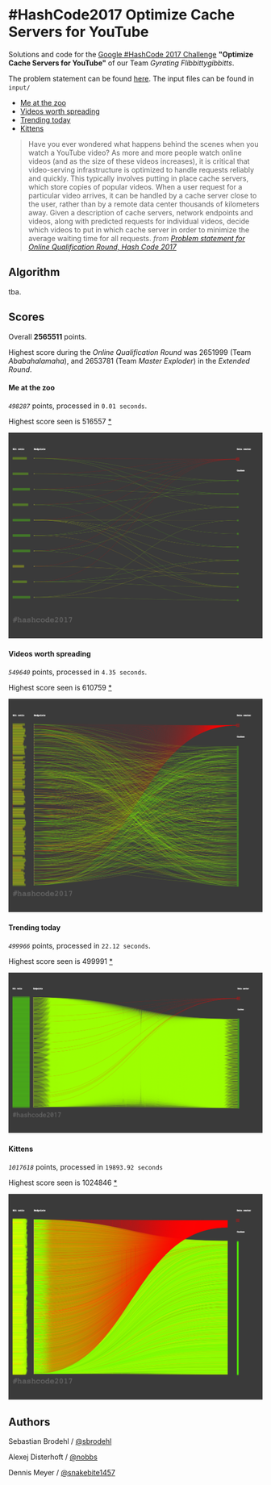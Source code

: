 # \#HashCode2017 Optimize Cache Servers for YouTube

Solutions and code for the [Google \#HashCode 2017 Challenge](https://hashcode.withgoogle.com) **"Optimize Cache Servers for YouTube"** of our Team _Gyrating Flibbittygibbitts_.

The problem statement can be found [here](hashcode2017_streaming_videos.pdf).
The input files can be found in `input/`
* [Me at the zoo](input/me_at_the_zoo.in)
* [Videos worth spreading](input/videos_worth_spreading.in)
* [Trending today](input/trending_today.in)
* [Kittens](input/kittens.in)

> Have you ever wondered what happens behind the scenes when you watch a YouTube video? 
> As more and more people watch online videos (and as the size of these videos increases), it is critical that video-serving infrastructure is optimized to handle requests reliably and quickly.
> This typically involves putting in place cache servers, which store copies of popular videos.
> When a user request for a particular video arrives, it can be handled by a cache server close to the user, rather than by a remote data center thousands of kilometers away.
> Given a description of cache servers, network endpoints and videos, along with predicted requests for individual videos, decide which videos to put in which cache server in order to minimize the average waiting time for all requests.
> _from [Problem statement for Online Qualification Round, Hash Code 2017](https://hashcode.withgoogle.com/past_editions.html)_


## Algorithm
tba.


## Scores

Overall **2565511** points.

Highest score during the _Online Qualification Round_ was 2651999 (Team _Ababahalamaha_), and 2653781 (Team _Master Exploder_) in the _Extended Round_.

#### Me at the zoo
_`498287`_ points, processed in `0.01 seconds`.

Highest score seen is 516557 [*](http://codeforces.com/blog/entry/50624?#comment-345914)

![Me at the zoo](output/Me_at_the_zoo.png)

#### Videos worth spreading
_`549640`_ points, processed in `4.35 seconds`.

Highest score seen is 610759 [*](http://codeforces.com/blog/entry/50624?#comment-345776)

![Videos worth spreading](output/Videos_worth_spreading.png)

#### Trending today
_`499966`_ points, processed in `22.12 seconds`.

Highest score seen is 499991 [*](http://codeforces.com/blog/entry/50624?#comment-345776)

![Trending today](output/Trending_today.png)

#### Kittens
_`1017618`_ points, processed in `19893.92 seconds`

Highest score seen is 1024846 [*](http://codeforces.com/blog/entry/50624?#comment-345776)

![Kittens](output/Kittens.png)

## Authors

Sebastian Brodehl / [@sbrodehl](https://github.com/sbrodehl)

Alexej Disterhoft / [@nobbs](https://github.com/nobbs)

Dennis Meyer / [@snakebite1457](https://github.com/snakebite1457)
